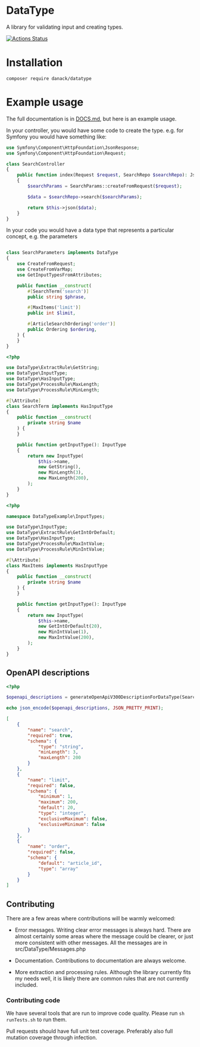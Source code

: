 # DataType

A library for validating input and creating types.

[![Actions Status](https://github.com/Danack/DataType/workflows/Tests/badge.svg)](https://github.com/Danack/DataType/actions)

# Installation

```composer require danack/datatype```

# Example usage

The full documentation is in [DOCS.md](DOCS.md), but here is an example usage.

In your controller, you would have some code to create the type. e.g. for Symfony you would have something like:

```php
use Symfony\Component\HttpFoundation\JsonResponse;
use Symfony\Component\HttpFoundation\Request;

class SearchController
{
    public function index(Request $request, SearchRepo $searchRepo): JsonResponse
    {
        $searchParams = SearchParams::createFromRequest($request);

        $data = $searchRepo->search($searchParams);

        return $this->json($data);
    }
}
```


In your code you would have a data type that represents a particular concept, e.g. the parameters 

```php

class SearchParameters implements DataType
{
    use CreateFromRequest;
    use CreateFromVarMap;
    use GetInputTypesFromAttributes;

    public function __construct(
        #[SearchTerm('search')]
        public string $phrase,

        #[MaxItems('limit')]
        public int $limit,

        #[ArticleSearchOrdering('order')]
        public Ordering $ordering,
    ) {
    }
}
```


```php
<?php

use DataType\ExtractRule\GetString;
use DataType\InputType;
use DataType\HasInputType;
use DataType\ProcessRule\MaxLength;
use DataType\ProcessRule\MinLength;

#[\Attribute]
class SearchTerm implements HasInputType
{
    public function __construct(
        private string $name
    ) {
    }

    public function getInputType(): InputType
    {
        return new InputType(
            $this->name,
            new GetString(),
            new MinLength(3),
            new MaxLength(200),
        );
    }
}
```

```php
<?php

namespace DataTypeExample\InputTypes;

use DataType\InputType;
use DataType\ExtractRule\GetIntOrDefault;
use DataType\HasInputType;
use DataType\ProcessRule\MaxIntValue;
use DataType\ProcessRule\MinIntValue;

#[\Attribute]
class MaxItems implements HasInputType
{
    public function __construct(
        private string $name
    ) {
    }

    public function getInputType(): InputType
    {
        return new InputType(
            $this->name,
            new GetIntOrDefault(20),
            new MinIntValue(1),
            new MaxIntValue(200),
        );
    }
}
```

## OpenAPI descriptions

```php
<?php

$openapi_descriptions = generateOpenApiV300DescriptionForDataType(SearchParameters::class);

echo json_encode($openapi_descriptions, JSON_PRETTY_PRINT);
```


```json
[
    {
        "name": "search",
        "required": true,
        "schema": {
            "type": "string",
            "minLength": 3,
            "maxLength": 200
        }
    },
    {
        "name": "limit",
        "required": false,
        "schema": {
            "minimum": 1,
            "maximum": 200,
            "default": 20,
            "type": "integer",
            "exclusiveMaximum": false,
            "exclusiveMinimum": false
        }
    },
    {
        "name": "order",
        "required": false,
        "schema": {
            "default": "article_id",
            "type": "array"
        }
    }
]
```


## Contributing

There are a few areas where contributions will be warmly welcomed:

- Error messages. Writing clear error messages is always hard. There are almost certainly some areas where the message could be clearer, or just more consistent with other messages. All the messages are in src/DataType/Messages.php

- Documentation. Contributions to documentation are always welcome.

- More extraction and processing rules. Although the library currently fits my needs well, it is likely there are common rules that are not currently included.

### Contributing code

We have several tools that are run to improve code quality. Please run `sh runTests.sh` to run them.

Pull requests should have full unit test coverage. Preferably also full mutation coverage through infection.





